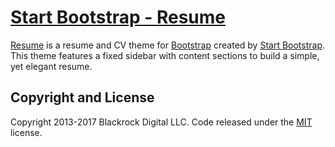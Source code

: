 # [Start Bootstrap - Resume](https://startbootstrap.com/template-overviews/resume/)

[Resume](https://startbootstrap.com/template-overviews/resume/) is a resume and CV theme for [Bootstrap](http://getbootstrap.com/) created by [Start Bootstrap](http://startbootstrap.com/). This theme features a fixed sidebar with content sections to build a simple, yet elegant resume.


## Copyright and License

Copyright 2013-2017 Blackrock Digital LLC. Code released under the [MIT](https://github.com/BlackrockDigital/startbootstrap-resume/blob/gh-pages/LICENSE) license.
